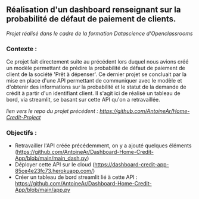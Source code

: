 ## Réalisation d'un dashboard renseignant sur la probabilité de défaut de paiement de clients.

*Projet réalisé dans le cadre de la formation Datascience d'Openclassrooms*

### Contexte :
Ce projet fait directement suite au précédent lors duquel nous avions créé un modèle permettant de prédire
la probabilité de défaut de paiement de client de la société 'Prêt à dépenser'. Ce dernier projet se concluait
par la mise en place d'une API permettant de communiquer avec le modèle et d'obtenir des informations
sur la probabilité et le statut de la demande de crédit à partir d'un identifiant client.
Il s'agit ici de réalisé un tableau de bord, via streamlit, se basant sur cette API qu'on a retravaillée.

*lien vers le repo du projet précédent : https://github.com/AntoineAr/Home-Credit-Project*

### Objectifs :

   - Retravailler l'API créée précédemment, on y a ajouté quelques éléments (https://github.com/AntoineAr/Dashboard-Home-Credit-App/blob/main/main_dash.py)
   - Déployer cette API sur le cloud (https://dashboard-credit-app-85ce4e23fc73.herokuapp.com/)
   - Créer un tableau de bord streamlit lié à cette API : https://github.com/AntoineAr/Dashboard-Home-Credit-App/blob/main/app.py